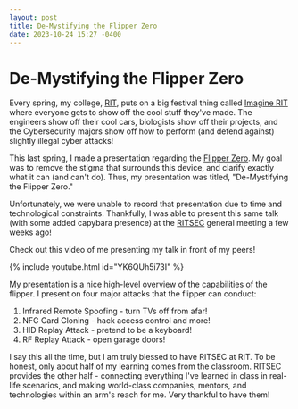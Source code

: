 ```yaml
---
layout: post
title: De-Mystifying the Flipper Zero
date: 2023-10-24 15:27 -0400
---
```

# De-Mystifying the Flipper Zero  

Every spring, my college, [RIT](https://rit.edu), puts on a big festival thing called [Imagine RIT](https://www.rit.edu/imagine/) where everyone gets to show off the cool stuff they've made. The engineers show off their cool cars, biologists show off their projects, and the Cybersecurity majors show off how to perform (and defend against) slightly illegal cyber attacks!  

This last spring, I made a presentation regarding the [Flipper Zero](https://flipperzero.one/). My goal was to remove the stigma that surrounds this device, and clarify exactly what it can (and can't do). Thus, my presentation was titled, "De-Mystifying the Flipper Zero."

Unfortunately, we were unable to record that presentation due to time and technological constraints. Thankfully, I was able to present this same talk (with some added capybara presence) at the [RITSEC](https://www.ritsec.club/) general meeting a few weeks ago!

Check out this video of me presenting my talk in front of my peers!

{% include youtube.html id="YK6QUh5i73I" %}  

My presentation is a nice high-level overview of the capabilities of the flipper. I present on four major attacks that the flipper can conduct:  

1. Infrared Remote Spoofing - turn TVs off from afar!  
2. NFC Card Cloning - hack access control and more!
3. HID Replay Attack - pretend to be a keyboard!
4. RF Replay Attack - open garage doors!

I say this all the time, but I am truly blessed to have RITSEC at RIT. To be honest, only about half of my learning comes from the classroom. RITSEC provides the other half - connecting everything I've learned in class in real-life scenarios, and making world-class companies, mentors, and technologies within an arm's reach for me. Very thankful to have them!